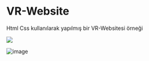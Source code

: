 <h1> VR-Website </h1>
<p> Html Css kullanılarak yapılmış bir VR-Websitesi örneği </p>
<img src="vr.gif" />

![image](https://github.com/arasburcak/vr-website/assets/110293042/1fa22e60-6b60-4ac4-af1e-53c0a37a4ee0)
